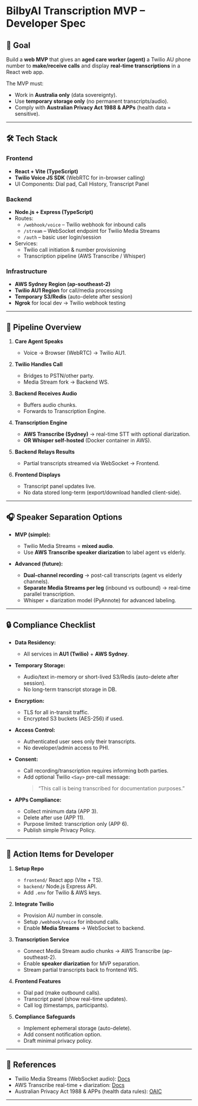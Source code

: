 # BilbyAI Transcription MVP – Developer Spec

## 🎯 Goal
Build a **web MVP** that gives an **aged care worker (agent)** a Twilio AU phone number to **make/receive calls** and display **real-time transcriptions** in a React web app.  

The MVP must:
- Work in **Australia only** (data sovereignty).  
- Use **temporary storage only** (no permanent transcripts/audio).  
- Comply with **Australian Privacy Act 1988 & APPs** (health data = sensitive).  

---

## 🛠️ Tech Stack

### Frontend
- **React + Vite (TypeScript)**  
- **Twilio Voice JS SDK** (WebRTC for in-browser calling)  
- UI Components: Dial pad, Call History, Transcript Panel  

### Backend
- **Node.js + Express (TypeScript)**  
- Routes:  
  - `/webhook/voice` – Twilio webhook for inbound calls  
  - `/stream` – WebSocket endpoint for Twilio Media Streams  
  - `/auth` – basic user login/session  
- Services:  
  - Twilio call initiation & number provisioning  
  - Transcription pipeline (AWS Transcribe / Whisper)  

### Infrastructure
- **AWS Sydney Region (ap-southeast-2)**  
- **Twilio AU1 Region** for call/media processing  
- **Temporary S3/Redis** (auto-delete after session)  
- **Ngrok** for local dev → Twilio webhook testing  

---

## 🔗 Pipeline Overview

1. **Care Agent Speaks**  
   - Voice → Browser (WebRTC) → Twilio AU1.  

2. **Twilio Handles Call**  
   - Bridges to PSTN/other party.  
   - Media Stream fork → Backend WS.  

3. **Backend Receives Audio**  
   - Buffers audio chunks.  
   - Forwards to Transcription Engine.  

4. **Transcription Engine**  
   - **AWS Transcribe (Sydney)** → real-time STT with optional diarization.  
   - **OR Whisper self-hosted** (Docker container in AWS).  

5. **Backend Relays Results**  
   - Partial transcripts streamed via WebSocket → Frontend.  

6. **Frontend Displays**  
   - Transcript panel updates live.  
   - No data stored long-term (export/download handled client-side).  

---

## 🎧 Speaker Separation Options

- **MVP (simple):**  
  - Twilio Media Streams = **mixed audio**.  
  - Use **AWS Transcribe speaker diarization** to label agent vs elderly.  

- **Advanced (future):**  
  - **Dual-channel recording** → post-call transcripts (agent vs elderly channels).  
  - **Separate Media Streams per leg** (inbound vs outbound) → real-time parallel transcription.  
  - Whisper + diarization model (PyAnnote) for advanced labeling.  

---

## 🔒 Compliance Checklist

- **Data Residency:**  
  - All services in **AU1 (Twilio)** + **AWS Sydney**.  

- **Temporary Storage:**  
  - Audio/text in-memory or short-lived S3/Redis (auto-delete after session).  
  - No long-term transcript storage in DB.  

- **Encryption:**  
  - TLS for all in-transit traffic.  
  - Encrypted S3 buckets (AES-256) if used.  

- **Access Control:**  
  - Authenticated user sees only their transcripts.  
  - No developer/admin access to PHI.  

- **Consent:**  
  - Call recording/transcription requires informing both parties.  
  - Add optional Twilio `<Say>` pre-call message:  
    > “This call is being transcribed for documentation purposes.”  

- **APPs Compliance:**  
  - Collect minimum data (APP 3).  
  - Delete after use (APP 11).  
  - Purpose limited: transcription only (APP 6).  
  - Publish simple Privacy Policy.  

---

## 🚀 Action Items for Developer

1. **Setup Repo**
   - `frontend/` React app (Vite + TS).  
   - `backend/` Node.js Express API.  
   - Add `.env` for Twilio & AWS keys.  

2. **Integrate Twilio**
   - Provision AU number in console.  
   - Setup `/webhook/voice` for inbound calls.  
   - Enable **Media Streams** → WebSocket to backend.  

3. **Transcription Service**
   - Connect Media Stream audio chunks → AWS Transcribe (ap-southeast-2).  
   - Enable **speaker diarization** for MVP separation.  
   - Stream partial transcripts back to frontend WS.  

4. **Frontend Features**
   - Dial pad (make outbound calls).  
   - Transcript panel (show real-time updates).  
   - Call log (timestamps, participants).  

5. **Compliance Safeguards**
   - Implement ephemeral storage (auto-delete).  
   - Add consent notification option.  
   - Draft minimal privacy policy.  

---

## 📑 References
- Twilio Media Streams (WebSocket audio): [Docs](https://www.twilio.com/docs/voice/twilio-media-streams)  
- AWS Transcribe real-time + diarization: [Docs](https://docs.aws.amazon.com/transcribe/latest/dg/streaming.html)  
- Australian Privacy Act 1988 & APPs (health data rules): [OAIC](https://www.oaic.gov.au/privacy/australian-privacy-principles)  

---

